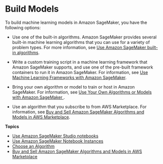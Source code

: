 # Build Models<a name="build-model"></a>

To build machine learning models in Amazon SageMaker, you have the following options:
+ Use one of the built\-in algorithms\. Amazon SageMaker provides several built\-in machine learning algorithms that you can use for a variety of problem types\. For more information, see [Use Amazon SageMaker built\-in algorithms](algos.md)\.

+ Write a custom training script in a machine learning framework that Amazon SageMaker supports, and use one of the pre\-built framework containers to run it in Amazon SageMaker\. For information, see [Use Machine Learning Frameworks with Amazon SageMaker](frameworks.md)\.
+ Bring your own algorithm or model to train or host in Amazon SageMaker\. For information, see [Use Your Own Algorithms or Models with Amazon SageMaker ](your-algorithms.md)\.
+ Use an algorithm that you subscribe to from AWS Marketplace\. For information, see [Buy and Sell Amazon SageMaker Algorithms and Models in AWS Marketplace](sagemaker-marketplace.md)\.

**Topics**

+ [Use Amazon SageMaker Studio notebooks](notebooks.md)
+ [Use Amazon SageMaker Notebook Instances](nbi.md)
+ [Choose an Algorithm](algorithms-choose.md)
+ [Buy and Sell Amazon SageMaker Algorithms and Models in AWS Marketplace](sagemaker-marketplace.md)

